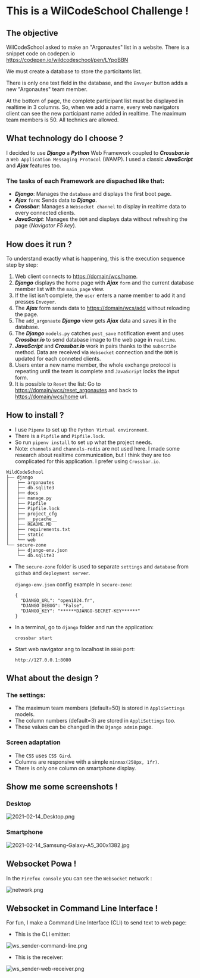 # This is a WilCodeSchool Challenge !

## The objective
WilCodeSchool asked to make an "Argonautes" list in a website.
There is a snippet code on codepen.io <https://codepen.io/wildcodeschool/pen/LYpoBBN>

We must create a database to store the particitants list.

There is only one text field in the database, and the `Envoyer` button adds a new "Argonautes" team member.

At the bottom of page, the complete participant list must be displayed in realtime in 3 columns. 
So, when we add a name, every web navigators client can see the new participant name added in realtime. 
The maximum team members is 50.
All technics are allowed.

## What technology do I choose ?
I decided to use ***Django*** a ***Python*** Web Framework coupled to ***Crossbar.io*** a `Web Application Messaging Protocol` (WAMP).
I used a classic ***JavaScript*** and ***Ajax*** features too.

### The tasks of each Framework are dispached like that:
- ***Django***: Manages the `database` and displays the first boot page.
- ***Ajax*** `form`: Sends data to ***Django***.
- ***Crossbar***: Manages a `Websocket channel` to display in realtime data to every connected clients.
- ***JavaScript***: Manages the `DOM` and displays data without refreshing the page (*Navigator F5 key*). 

## How does it run ?
To understand exactly what is happening, this is the execution sequence step by step:
1. Web client connects to [https://domain/wcs/home](https://domain/wcs/home).
2. ***Django*** displays the home page with ***Ajax*** `form` and the current database member list with the `main_page` view.
3. If the list isn't complete, the `user` enters a name member to add it and presses `Envoyer`.
4. The ***Ajax*** form sends data to [https://domain/wcs/add](https://domain/wcs/add) without reloading the page.
5. The `add_argonaute` ***Django*** view gets ***Ajax*** data and saves it in the database.
6. The ***Django*** `models.py` catches `post_save` notification event and uses ***Crossbar.io*** to send database image to the web page in `realtime`.  
7. ***JavaScript*** and ***Crossbar.io*** work in pairs thanks to the `subscribe` method. Data are received via `Websocket` connection and the `DOM` is updated for each conneted clients.
8. Users enter a new name member, the whole exchange protocol is repeating until the team is complete and `JavaScript` locks the input form.
9. It is possible to `Reset` the list: Go to [https://domain/wcs/reset_argonautes](https://domain/wcs/reset_argonautes) and back to [https://domain/wcs/home](https://domain/wcs/home) url. 

## How to install ?
- I use `Pipenv` to set up the `Python Virtual environment`.
- There is a `Pipfile` and `Pipfile.lock`.
- So run `pipenv install` to set up what the project needs.
- Note: `channels` and `channels-redis` are not used here. I made some research about realtime communication, but I think they are too complicated for this application. I prefer using `Crossbar.io`.
```
WildCodeSchool
├── django
│   ├── argonautes
│   ├── db.sqlite3
│   ├── docs
│   ├── manage.py
│   ├── Pipfile
│   ├── Pipfile.lock
│   ├── project_cfg
│   ├── __pycache__
│   ├── README.MD
│   ├── requirements.txt
│   ├── static
│   └── web
└── secure-zone
    ├── django-env.json
    └── db.sqlite3
```
- The `secure-zone` folder is used to separate `settings` and `database` from `github` and `deployment server`.
  
  `django-env.json` config example in `secure-zone`:
  ```
  {
    "DJANGO_URL": "open1024.fr",
    "DJANGO_DEBUG": "False",
    "DJANGO_KEY": "******DJANGO-SECRET-KEY******"
  }
  ```
- In a terminal, go to `django` folder and run the application:
  
  `crossbar start` 
- Start web navigator ang to localhost in `8080` port:

  `http://127.0.0.1:8080`

## What about the design ?
### The settings:
- The maximum team members (default=50) is stored in `AppliSettings` models.
- The column numbers (default=3) are stored in `AppliSettings` too.
- These values can be changed in the `Django admin` page. 
### Screen adaptation
- The `CSS` uses `CSS Gird`.
- Columns are responsive with a simple `minmax(250px, 1fr)`.
- There is only one column on smartphone display.
## Show me some screenshots !
### Desktop
![](docs/screen/2021-02-14_Desktop.png "2021-02-14_Desktop.png")
### Smartphone
![](docs/screen/2021-02-14_Samsung-Galaxy-A5_300x1382.jpg "2021-02-14_Samsung-Galaxy-A5_300x1382.jpg")

## Websocket Powa !
In the `Firefox console` you can see the `Websocket` network :

![](docs/screen/network.png "network.png")

## Websocket in Command Line Interface !
For fun, I make a Command Line Interface (CLI) to send text to web page:
- This is the CLI emitter:

![](docs/screen/ws_sender-command-line.png "ws_sender-command-line.png")

- This is the receiver:

![](docs/screen/ws_sender-web-receiver.png "ws_sender-web-receiver.png")
